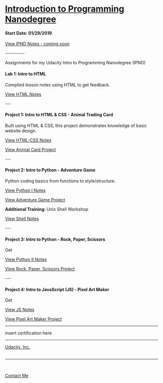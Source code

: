 <h1><a href="https://www.udacity.com/course/intro-to-programming-nanodegree--nd000">Introduction to Programming Nanodegree</a></h1>
<h4>Start Date: 01/29/2019</h4>

<a href="https://www.udacity.com/course/intro-to-programming-nanodegree--nd000">View IPND Notes - coming soon</a>

<p>----------</p>

<p>Assignments for my Udacity Intro to Programming Nanodegree (IPND)</p>

<h4>Lab 1: Intro to HTML</h4>
<p>Compiled lesson notes using HTML to get feedback.</p>
<a href="https://htmlpreview.github.io/?https://github.com/fswylie01/udacity-ipnd/blob/master/Lab_1/html_notes.html" target="_blank">View HTML Notes</a>

<p>---</p>

<h4>Project 1: Intro to HTML & CSS - Animal Trading Card</h4>
<p>Built using HTML & CSS, this project demonstrates knowledge of basic website design.<p>
<a href="https://htmlpreview.github.io/?https://github.com/fswylie01/udacity-ipnd/blob/master/Project_1/html_css_notes/html_home.html">View HTML-CSS Notes</a></br>

<a href="https://htmlpreview.github.io/?https://github.com/fswylie01/udacity-ipnd/blob/master/Project_1/Animal_Card_Project/card_v2.html">View Animal Card Project</a>

<p>---</p> 

<h4>Project 2: Intro to Python - Adventure Game</h4>
<p>Python coding basics from functions to style/structure.<p>
<a href="#">View Python I Notes</a></br>

<a href="#">View Adventure Game Project</a></br>

<p><strong>Additional Training: </strong>Unix Shell Workshop<p>
<a href="#">View Shell Notes</a>

<p>---</p> 

<h4>Project 3: Intro to Python - Rock, Paper, Scissors</h4>
<p>Get<p>
<a href="#">View Python II Notes</a></br>

<a href="https://www.udacity.com/course/intro-to-programming-nanodegree--nd000">View Rock, Paper, Scissors Project</a>

<p>---</p>  

<h4>Project 4: Intro to JavaScript (JS) - Pixel Art Maker</h4>
<p>Get<p>
<a href="#">View JS Notes</a></br>

<a href="https://www.udacity.com/course/intro-to-programming-nanodegree--nd000">View Pixel Art Maker Project</a>
  
<hr>
insert certification here
<hr>
  
<a href="https://www.udacity.com/">Udacity, Inc.</a></br><br><hr><br>

<a href = "mailto: fswylie@icloud.com">Contact Me</a>
